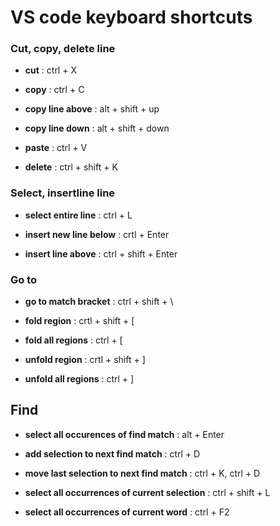 # VS code keyboard shortcuts

### Cut, copy, delete line

- **cut** : ctrl + X

- **copy** : ctrl + C

- **copy line above** : alt + shift + up

- **copy line down** : alt + shift + down

- **paste** : ctrl + V

- **delete** : ctrl + shift + K

### Select, insertline line

- **select entire line** : ctrl + L

- **insert new line below** : crtl + Enter

- **insert line above** : ctrl + shift + Enter

### Go to

- **go to match bracket** : ctrl + shift + \

- **fold region** : crtl + shift + [

- **fold all regions** : ctrl + [

- **unfold region** : crtl + shift + ]

- **unfold all regions** : ctrl + ]

## Find

- **select all occurences of find match** : alt + Enter

- **add selection to next find match** : ctrl + D

- **move last selection to next find match** : ctrl + K, ctrl + D

- **select all occurrences of current selection** : ctrl + shift + L

- **select all occurrences of current word** : ctrl + F2

